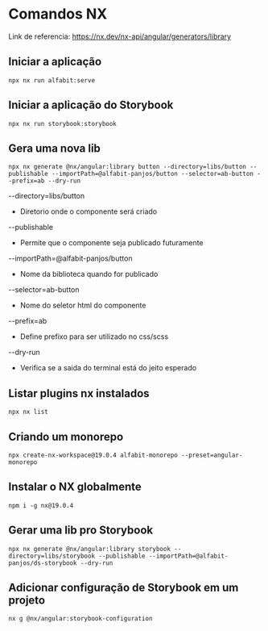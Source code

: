 # Comandos NX

Link de referencia: https://nx.dev/nx-api/angular/generators/library

## Iniciar a aplicação
```
npx nx run alfabit:serve
```

## Iniciar a aplicação do Storybook
```
npx nx run storybook:storybook
```

## Gera uma nova lib
```
npx nx generate @nx/angular:library button --directory=libs/button --publishable --importPath=@alfabit-panjos/button --selector=ab-button --prefix=ab --dry-run
```

--directory=libs/button
  - Diretorio onde o componente será criado

--publishable
  - Permite que o componente seja publicado futuramente

--importPath=@alfabit-panjos/button
  - Nome da biblioteca quando for publicado

--selector=ab-button
  - Nome do seletor html do componente

--prefix=ab
  - Define prefixo para ser utilizado no css/scss

--dry-run
  - Verifica se a saida do terminal está do jeito esperado

## Listar plugins nx instalados

```
npx nx list
```

## Criando um monorepo

```
npx create-nx-workspace@19.0.4 alfabit-monorepo --preset=angular-monorepo
```

## Instalar o NX globalmente

```
npm i -g nx@19.0.4
```

## Gerar uma lib pro Storybook
```
npx nx generate @nx/angular:library storybook --directory=libs/storybook --publishable --importPath=@alfabit-panjos/ds-storybook --dry-run
```

## Adicionar configuração de Storybook em um projeto
```
nx g @nx/angular:storybook-configuration
```
